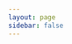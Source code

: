 ```yaml
---
layout: page
sidebar: false
---
```


<script setup lang="ts">
import MyCard from '../components/MyCard.vue'
</script>

<style scoped>
.page-container {
  max-width: 90vw;
  margin: 0 auto;
  padding: 0 32px;
}
.articles-list {
  display: flex;
  flex-wrap: wrap;
  gap: 24px;
  justify-content: flex-start;
  align-items: stretch;
  margin-top: 24px;
}
</style>

<div class="page-container">
  <div class="articles-list">
    <MyCard
      link="/vitepress-tutorial"
      title="vitepree教程"
      desc="从github搬运过来的"
      img="../images/vitepress-tutorial-0.png"
    />
  </div>
</div>


